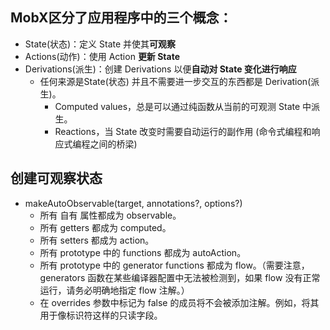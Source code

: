 ##  MobX区分了应用程序中的三个概念：
- State(状态)：定义 State 并使其**可观察**
- Actions(动作)：使用 Action **更新 State**
- Derivations(派生)：创建 Derivations 以便**自动对 State 变化进行响应**
  - 任何来源是State(状态) 并且不需要进一步交互的东西都是 Derivation(派生)。
    - Computed values，总是可以通过纯函数从当前的可观测 State 中派生。
    - Reactions，当 State 改变时需要自动运行的副作用 (命令式编程和响应式编程之间的桥梁)
## 创建可观察状态
- makeAutoObservable(target, annotations?, options?)
  - 所有 自有 属性都成为 observable。
  - 所有 getters 都成为 computed。
  - 所有 setters 都成为 action。 
  - 所有 prototype 中的 functions 都成为 autoAction。
  - 所有 prototype 中的 generator functions 都成为 flow。（需要注意，generators 函数在某些编译器配置中无法被检测到，如果 flow 没有正常运行，请务必明确地指定 flow 注解。）
  - 在 overrides 参数中标记为 false 的成员将不会被添加注解。例如，将其用于像标识符这样的只读字段。
